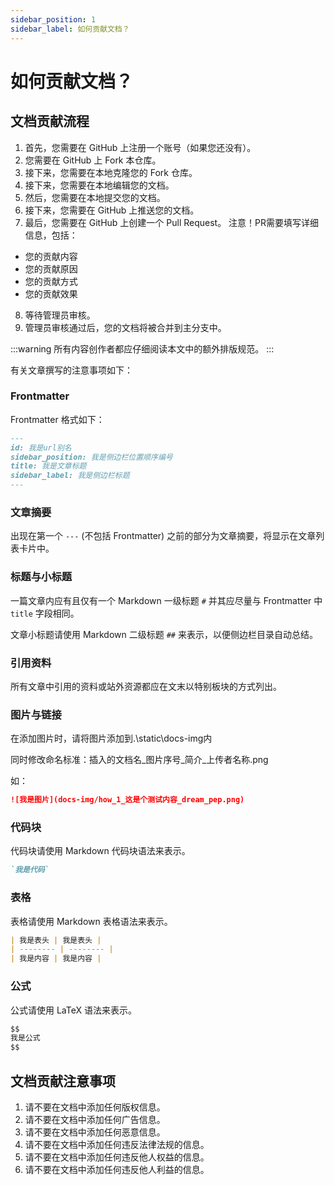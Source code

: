 ```yaml
---
sidebar_position: 1
sidebar_label: 如何贡献文档？
---
```


# 如何贡献文档？

## 文档贡献流程

1. 首先，您需要在 GitHub 上注册一个账号（如果您还没有）。
2. 您需要在 GitHub 上 Fork 本仓库。
3. 接下来，您需要在本地克隆您的 Fork 仓库。
4. 接下来，您需要在本地编辑您的文档。
5. 然后，您需要在本地提交您的文档。
6. 接下来，您需要在 GitHub 上推送您的文档。
7. 最后，您需要在 GitHub 上创建一个 Pull Request。
注意！PR需要填写详细信息，包括：
- 您的贡献内容
- 您的贡献原因
- 您的贡献方式
- 您的贡献效果
8. 等待管理员审核。
9. 管理员审核通过后，您的文档将被合并到主分支中。

:::warning
所有内容创作者都应仔细阅读本文中的额外排版规范。
:::

有关文章撰写的注意事项如下：

### Frontmatter

Frontmatter 格式如下：

```markdown
---
id: 我是url别名
sidebar_position: 我是侧边栏位置顺序编号
title: 我是文章标题
sidebar_label: 我是侧边栏标题
---
```

### 文章摘要

出现在第一个 `---` (不包括 Frontmatter) 之前的部分为文章摘要，将显示在文章列表卡片中。

### 标题与小标题

一篇文章内应有且仅有一个 Markdown 一级标题 `#` 并其应尽量与 Frontmatter 中 `title` 字段相同。

文章小标题请使用 Markdown 二级标题 `##` 来表示，以便侧边栏目录自动总结。

### 引用资料

所有文章中引用的资料或站外资源都应在文末以特别板块的方式列出。

### 图片与链接

在添加图片时，请将图片添加到.\static\docs-img内

同时修改命名标准：插入的文档名_图片序号_简介_上传者名称.png

如：

```markdown
![我是图片](docs-img/how_1_这是个测试内容_dream_pep.png)
```

### 代码块

代码块请使用 Markdown 代码块语法来表示。

```markdown
`我是代码`
```

### 表格

表格请使用 Markdown 表格语法来表示。

```markdown
| 我是表头 | 我是表头 |
| -------- | -------- |
| 我是内容 | 我是内容 |
```

### 公式

公式请使用 LaTeX 语法来表示。

```markdown
$$
我是公式
$$
```

## 文档贡献注意事项

1. 请不要在文档中添加任何版权信息。
2. 请不要在文档中添加任何广告信息。
3. 请不要在文档中添加任何恶意信息。
4. 请不要在文档中添加任何违反法律法规的信息。
5. 请不要在文档中添加任何违反他人权益的信息。
6. 请不要在文档中添加任何违反他人利益的信息。